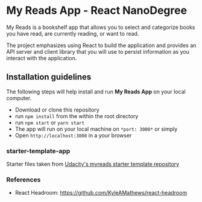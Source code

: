 # My Reads App - React NanoDegree

My Reads is a bookshelf app that allows you to select and categorize books you have read, are currently reading, or want to read. 

The project emphasizes using React to build the application and provides an API server and client library that you will use to persist information as you interact with the application.

## Installation guidelines

The following steps will help install and run **My Reads App** on your local computer.
- Download or clone this repository
- run `npm install` from the within the root directory
- run `npm start` or `yarn start`
- The app will run on your local machine on `*port: 3000*` or simply 
- Open `http://localhost:3000` in a your browser

### starter-template-app

Starter files taken from [Udacity's myreads starter template repository](https://github.com/udacity/reactnd-project-myreads-starter)

### References

- React Headroom: 
https://github.com/KyleAMathews/react-headroom